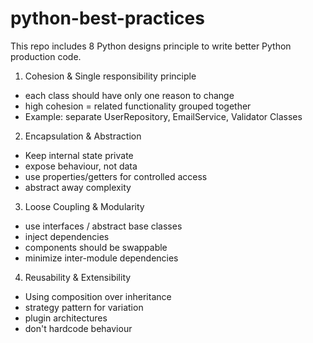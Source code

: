 # python-best-practices

This repo includes 8 Python designs principle to write better Python production code.

1. Cohesion & Single responsibility principle
- each class should have only one reason to change
- high cohesion = related functionality grouped together
- Example: separate UserRepository, EmailService, Validator Classes

2. Encapsulation & Abstraction
- Keep internal state private
- expose behaviour, not data
- use properties/getters for controlled access
- abstract away complexity

3. Loose Coupling & Modularity
- use interfaces / abstract base classes
- inject dependencies
- components should be swappable
- minimize inter-module dependencies

4. Reusability & Extensibility
- Using composition over inheritance
- strategy pattern for variation
- plugin architectures
- don't hardcode behaviour